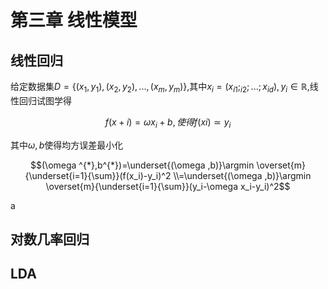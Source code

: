<h1>第三章 线性模型</h1>
<h2>线性回归</h2>

给定数据集$D = \{(x_1,y_1),(x_2,y_2),...,(x_m,y_m)\}$,其中$x_i=(x_{i1};_{i2};...;x_{id}),y_i \in \mathbb{R}$,线性回归试图学得

$$f(x+i)=\omega x_i + b,使得f(xi)\simeq y_i$$

其中$\omega,b$使得均方误差最小化

$$(\omega ^{*},b^{*})=\underset{(\omega ,b)}\argmin \overset{m}{\underset{i=1}{\sum}}(f(x_i)-y_i)^2
\\=\underset{(\omega ,b)}\argmin \overset{m}{\underset{i=1}{\sum}}(y_i-\omega x_i-y_i)^2$$

a


<h2>对数几率回归
<h2>LDA
